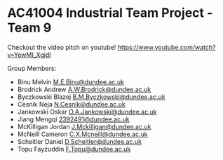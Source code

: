 # AC41004 Industrial Team Project - Team 9

Checkout the video pitch on youtube!
https://www.youtube.com/watch?v=YewMI_XgjdI

Group Members:

*    Binu Melvin M.E.Binu@dundee.ac.uk
*    Brodrick Andrew A.W.Brodrick@dundee.ac.uk
*    Byczkowski Blazej B.M.Byczkowski@dundee.ac.uk
*    Cesnik Neja N.Cesnik@dundee.ac.uk
*    Jankowski Oskar O.A.Jankowski@dundee.ac.uk
*    Jiang Mengqi 2392491@dundee.ac.uk
*    McKilligan Jordan J.Mckilligan@dundee.ac.uk
*    McNeill Cameron C.X.Mcneill@dundee.ac.uk
*    Scheitler Daniel D.Scheitler@dundee.ac.uk
*    Topu Fayzuddin F.Topu@dundee.ac.uk
